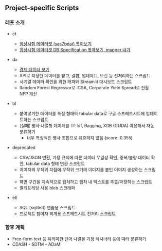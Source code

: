 ## Project-specific Scripts
### 레포 소개
* ct
   * [임상시험 데이터셋 (sas7bdat) 톺아보기](https://github.com/yuninze/pub/blob/main/ct/dm.ipynb)
   * [임상시험 데이터셋 DB Specification 톺아보기, mapper 내기](https://github.com/yuninze/pub/blob/main/ct/dma.ipynb)

* da
    * [경제 데이터 보기](https://github.com/yuninze/pub/blob/main/da/fin.ipynb)
    * API로 지정한 데이터를 받고, 결합, 업데이트, 보간 등 전처리하는 스크립트
    * 시계열 데이터 확인을 위한 래퍼와 Streamlit 대시보드 스크립트
    * Random Forest Regressor로 ICSA, Corporate Yield Spread로 전월 NFP 계산

* bl
    * 붙여넣기한 데이터를 특정 형태의 tabular data로 구글 스프레드시트에 업데이트하는 스크립트
    * (실패) 명사 나열형 데이터를 Tf-Idf, Bagging, XGB (CUDA) 이용해서 자동 분류하기
      * 너무 특징적인 명사 조합으로 유효하지 않음 (score: 0.355)

* deprecated
    * CSV/JSON 변환, 기정 규칙에 따른 데이터 무결성 확인, 중복/불량 데이터 확인, tabular data 형태 변환 스크립트
    * 이미지의 무작위 지점에 무작위 크기의 이미지를 붙인 이미지 생성하는 스크립트
    * 화면 구간을 지속적으로 캡처하고 캡처 내 텍스트를 추출/저장하는 스크립트
    * 멀티트레딩 사용 blob 스크래퍼

* etl
    * SQL (sqlite3) 연습용 스크립트
    * 프로젝트 참여자 회계용 스프레드시트 전처리 스크립트

### 향후 계획
* Free-form text 등 유의미한 단어 나열을 기정 딕셔너리 등에 따라 분류하기
* CDASH - SDTM - ADaM
